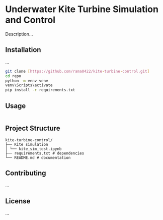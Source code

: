 # Underwater Kite Turbine Simulation and Control

Description...

## Installation

...

```bash
git clone [https://github.com/rama0422/kite-turbine-control.git]
cd repo
python -m venv venv
venv\Scripts\activate
pip install -r requirements.txt
```

## Usage

```python

```

## Project Structure

```
kite-turbine-control/ 
├── Kite simulation
│ └── kite_sim_test.ipynb
├── requirements.txt # dependencies
└── README.md # documentation
```

## Contributing

...

## License

...
